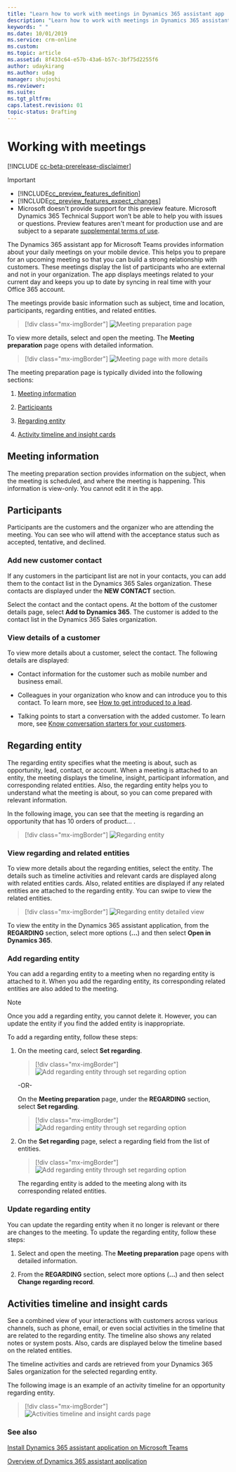 ```yaml
---
title: "Learn how to work with meetings in Dynamics 365 assistant app | MicrosoftDocs"
description: "Learn how to work with meetings in Dynamics 365 assistant app."
keywords: " "
ms.date: 10/01/2019
ms.service: crm-online
ms.custom: 
ms.topic: article
ms.assetid: 8f433c64-e57b-43a6-b57c-3bf75d2255f6
author: udaykirang
ms.author: udag
manager: shujoshi
ms.reviewer: 
ms.suite: 
ms.tgt_pltfrm: 
caps.latest.revision: 01
topic-status: Drafting
---
```


# Working with meetings

[!INCLUDE [cc-beta-prerelease-disclaimer](../includes/cc-beta-prerelease-disclaimer.md)]

> [!IMPORTANT]
> - [!INCLUDE[cc_preview_features_definition](../includes/cc-preview-features-definition.md)]  
> - [!INCLUDE[cc_preview_features_expect_changes](../includes/cc-preview-features-expect-changes.md)]
> - Microsoft doesn't provide support for this preview feature. Microsoft Dynamics 365 Technical Support won’t be able to help you with issues or questions. Preview features aren't meant for production use and are subject to a separate [supplemental terms of use](https://go.microsoft.com/fwlink/p/?linkid=870960).

The Dynamics 365 assistant app for Microsoft Teams provides information about your daily meetings on your mobile device. This helps you to prepare for an upcoming meeting so that you can build a strong relationship with customers. These meetings display the list of participants who are external and not in your organization. The app displays meetings related to your current day and keeps you up to date by syncing in real time with your Office 365 account. 

The meetings provide basic information such as subject, time and location, participants, regarding entities, and related entities. 

> [!div class="mx-imgBorder"]
> ![Meeting preparation page](media/si-teams-app-meeting-preparations.png "Meeting preparation page") 

To view more details, select and open the meeting. The **Meeting preparation** page opens with detailed information. 

> [!div class="mx-imgBorder"]
> ![Meeting page with more details](media/si-teams-app-meeting-preparations-more-details.png "Meeting page with more details")  

The meeting preparation page is typically divided into the following sections:

1.	[Meeting information](#meeting-information) 

2.	[Participants](#participants)

3.	[Regarding entity](#regarding-entity)

4.	[Activity timeline and insight cards](#activities-timeline-and-insight-cards)

## Meeting information

The meeting preparation section provides information on the subject, when the meeting is scheduled, and where the meeting is happening. This information is view-only. You cannot edit it in the app. 

## Participants

Participants are the customers and the organizer who are attending the meeting. You can see who will attend with the acceptance status such as accepted, tentative, and declined. 

### Add new customer contact

If any customers in the participant list are not in your contacts, you can add them to the contact list in the Dynamics 365 Sales organization. These contacts are displayed under the **NEW CONTACT** section. 


Select the contact and the contact opens. At the bottom of the customer details page, select **Add to Dynamics 365**. The customer is added to the contact list in the Dynamics 365 Sales organization.

### View details of a customer

To view more details about a customer, select the contact. The following details are displayed:

-	Contact information for the customer such as mobile number and business email.

-	Colleagues in your organization who know and can introduce you to this contact. To learn more, see [How to get introduced to a lead](who-knows-whom.md).

-	Talking points to start a conversation with the added customer. To learn more, see [Know conversation starters for your customers](talking-points.md).

## Regarding entity

The regarding entity specifies what the meeting is about, such as opportunity, lead, contact, or account. When a meeting is attached to an entity, the meeting displays the timeline, insight, participant information, and corresponding related entities. Also, the regarding entity helps you to understand what the meeting is about, so you can come prepared with relevant information.

In the following image, you can see that the meeting is regarding an opportunity that has 10 orders of product... .

> [!div class="mx-imgBorder"]
> ![Regarding entity](media/si-teams-app-regarding-entity.png "Regarding entity")

### View regarding and related entities

To view more details about the regarding entities, select the entity. The details such as timeline activities and relevant cards are displayed along with related entities cards. Also, related entities are displayed if any related entities are attached to the regarding entity. You can swipe to view the related entities. 

> [!div class="mx-imgBorder"]
> ![Regarding entity detailed view](media/si-teams-app-regarding-entity-details.png "Regarding entity detailed view")

To view the entity in the Dynamics 365 assistant application, from the **REGARDING** section, select more options (**…**) and then select **Open in Dynamics 365**.

### Add regarding entity

You can add a regarding entity to a meeting when no regarding entity is attached to it. When you add the regarding entity, its corresponding related entities are also added to the meeting. 

> [!NOTE]
> Once you add a regarding entity, you cannot delete it. However, you can update the entity if you find the added entity is inappropriate. 

To add a regarding entity, follow these steps:

1.	On the meeting card, select **Set regarding**.

    > [!div class="mx-imgBorder"]
    > ![Add regarding entity through set regarding option](media/si-teams-app-set-regarding-option.png "Add regarding entity through set regarding option") 

    -OR-

    On the **Meeting preparation** page, under the **REGARDING** section, select **Set regarding**. 

    > [!div class="mx-imgBorder"]
    > ![Add regarding entity through set regarding option](media/si-teams-app-set-regarding-option-section.png "Add regarding entity through set regarding option") 

2.	On the **Set regarding** page, select a regarding field from the list of entities.

    > [!div class="mx-imgBorder"]
    > ![Add regarding entity through set regarding option](media/si-teams-app-search-regarding-entity.png "Add regarding entity through set regarding option")
 
    The regarding entity is added to the meeting along with its corresponding related entities.

### Update regarding entity

You can update the regarding entity when it no longer is relevant or there are changes to the meeting. To update the regarding entity, follow these steps:

1.	Select and open the meeting. The **Meeting preparation** page opens with detailed information.

2.	From the **REGARDING** section, select more options (**…**) and then select **Change regarding record**.

## Activities timeline and insight cards

See a combined view of your interactions with customers across various channels, such as phone, email, or even social activities in the timeline that are related to the regarding entity. The timeline also shows any related notes or system posts. Also, cards are displayed below the timeline based on the related entities.

The timeline activities and cards are retrieved from your Dynamics 365 Sales organization for the selected regarding entity.

The following image is an example of an activity timeline for an opportunity regarding entity.

> [!div class="mx-imgBorder"]
> ![Activities timeline and insight cards page](media/si-teams-app-activities-timeline-insights-cards.png "Activities timeline and insight cards page")

### See also

[Install Dynamics 365 assistant application on Microsoft Teams](install-assistant-application-microsoft-teams.md)

[Overview of Dynamics 365 assistant application](overview-dynamics-365-assistant-app-teams.md)
